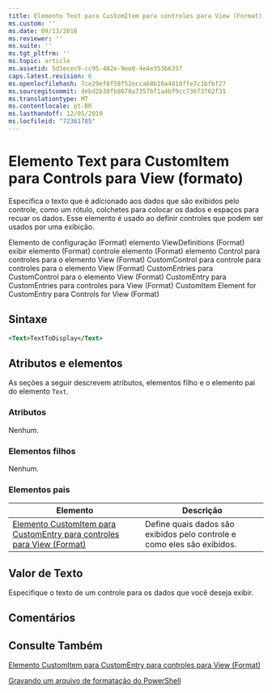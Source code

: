 ```yaml
---
title: Elemento Text para CustomItem para controles para View (Format) | Microsoft Docs
ms.custom: ''
ms.date: 09/13/2016
ms.reviewer: ''
ms.suite: ''
ms.tgt_pltfrm: ''
ms.topic: article
ms.assetid: 5d3ecec9-cc95-482e-9ee0-4e4e353b6357
caps.latest.revision: 6
ms.openlocfilehash: 7ce29ef8f58f52ecca68b10a4818ffe7c1bfbf27
ms.sourcegitcommit: debd2b38fb8070a7357bf1a4bf9cc736f3702f31
ms.translationtype: MT
ms.contentlocale: pt-BR
ms.lasthandoff: 12/05/2019
ms.locfileid: "72361785"
---
```

# <a name="text-element-for-customitem-for-controls-for-view-format"></a>Elemento Text para CustomItem para Controls para View (formato)

Especifica o texto que é adicionado aos dados que são exibidos pelo controle, como um rótulo, colchetes para colocar os dados e espaços para recuar os dados. Esse elemento é usado ao definir controles que podem ser usados por uma exibição.

Elemento de configuração (Format) elemento ViewDefinitions (Format) exibir elemento (Format) controle elemento (Format) elemento Control para controles para o elemento View (Format) CustomControl para controle para controles para o elemento View (Format) CustomEntries para CustomControl para o elemento View (Format) CustomEntry para CustomEntries para controles para View (Format) CustomItem Element for CustomEntry para Controls for View (Format)

## <a name="syntax"></a>Sintaxe

```xml
<Text>TextToDisplay</Text>
```

## <a name="attributes-and-elements"></a>Atributos e elementos

As seções a seguir descrevem atributos, elementos filho e o elemento pai do elemento `Text`.

### <a name="attributes"></a>Atributos

Nenhum.

### <a name="child-elements"></a>Elementos filhos

Nenhum.

### <a name="parent-elements"></a>Elementos pais

|Elemento|Descrição|
|-------------|-----------------|
|[Elemento CustomItem para CustomEntry para controles para View (Format)](./customitem-element-for-customentry-for-controls-for-view-format.md)|Define quais dados são exibidos pelo controle e como eles são exibidos.|

## <a name="text-value"></a>Valor de Texto

Especifique o texto de um controle para os dados que você deseja exibir.

## <a name="remarks"></a>Comentários

## <a name="see-also"></a>Consulte Também

[Elemento CustomItem para CustomEntry para controles para View (Format)](./customitem-element-for-customentry-for-controls-for-view-format.md)

[Gravando um arquivo de formatação do PowerShell](./writing-a-powershell-formatting-file.md)
